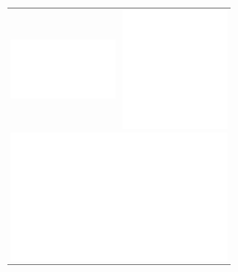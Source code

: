 
<table align="center" width="max">
    <tr>
        <td>
            <img src="/metrics.repository.svg" alt="Metrics" width="400">
        </td>
        <td>
            <img src="/metrics.sem.svg" alt="Metrics" width="400">
        </td>
    </tr>
    <tr>
        <td colspan="2">
            <div align="center">
                <img src="/metrics.ani.svg" alt="Metric" width="max">
            </div
        </td>
    </tr>
</table>
